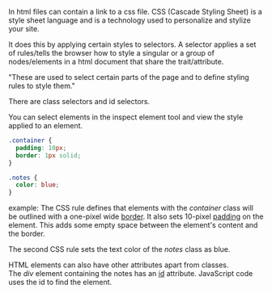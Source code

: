 In html files can contain a link to a css file. CSS (Cascade Styling Sheet) is a style sheet language and is a technology used to personalize and stylize your site. 

It does this by applying certain styles to selectors. A selector applies a set of rules/tells the browser how to style a singular or a group of nodes/elements in a html document that share the trait/attribute.  

"These are used to select certain parts of the page and to define styling rules to style them."

There are class selectors and id selectors. 

You can select elements in the inspect element tool and view the style applied to an element.

```css
.container {
  padding: 10px;
  border: 1px solid;
}

.notes {
  color: blue;
}
```

example: The CSS rule defines that elements with the _container_ class will be outlined with a one-pixel wide [border](https://developer.mozilla.org/en-US/docs/Web/CSS/border). It also sets 10-pixel [padding](https://developer.mozilla.org/en-US/docs/Web/CSS/padding) on the element. This adds some empty space between the element's content and the border.

The second CSS rule sets the text color of the _notes_ class as blue.

HTML elements can also have other attributes apart from classes. The _div_ element containing the notes has an [id](https://developer.mozilla.org/en-US/docs/Web/HTML/Global_attributes/id) attribute. JavaScript code uses the id to find the element.